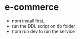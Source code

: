 # e-commerce
- npm install first,
- run the DDL script on db folder
- npm run dev to run the service
